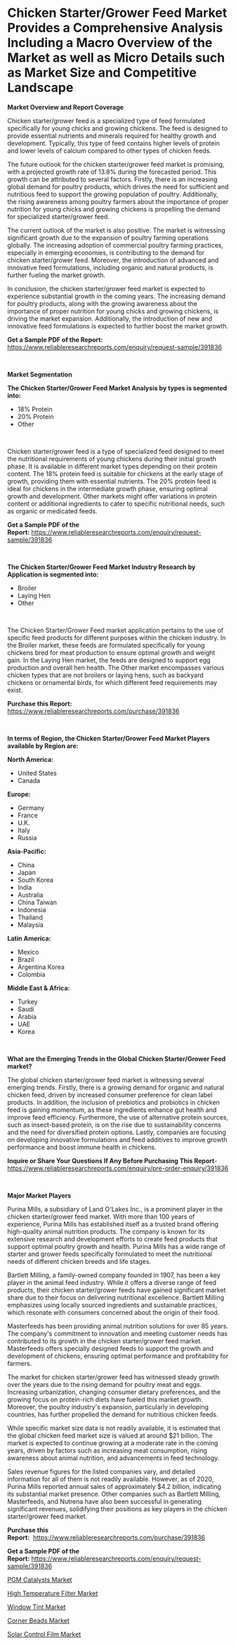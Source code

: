 <p><h1>Chicken Starter/Grower Feed Market Provides a Comprehensive Analysis Including a Macro Overview of the Market as well as Micro Details such as Market Size and Competitive Landscape</h1></p><p><strong>Market Overview and Report Coverage</strong></p>
<p><p>Chicken starter/grower feed is a specialized type of feed formulated specifically for young chicks and growing chickens. The feed is designed to provide essential nutrients and minerals required for healthy growth and development. Typically, this type of feed contains higher levels of protein and lower levels of calcium compared to other types of chicken feeds.</p><p>The future outlook for the chicken starter/grower feed market is promising, with a projected growth rate of 13.8% during the forecasted period. This growth can be attributed to several factors. Firstly, there is an increasing global demand for poultry products, which drives the need for sufficient and nutritious feed to support the growing population of poultry. Additionally, the rising awareness among poultry farmers about the importance of proper nutrition for young chicks and growing chickens is propelling the demand for specialized starter/grower feed.</p><p>The current outlook of the market is also positive. The market is witnessing significant growth due to the expansion of poultry farming operations globally. The increasing adoption of commercial poultry farming practices, especially in emerging economies, is contributing to the demand for chicken starter/grower feed. Moreover, the introduction of advanced and innovative feed formulations, including organic and natural products, is further fueling the market growth.</p><p>In conclusion, the chicken starter/grower feed market is expected to experience substantial growth in the coming years. The increasing demand for poultry products, along with the growing awareness about the importance of proper nutrition for young chicks and growing chickens, is driving the market expansion. Additionally, the introduction of new and innovative feed formulations is expected to further boost the market growth.</p></p>
<p><strong>Get a Sample PDF of the Report:</strong> <a href="https://www.reliableresearchreports.com/enquiry/request-sample/391836">https://www.reliableresearchreports.com/enquiry/request-sample/391836</a></p>
<p>&nbsp;</p>
<p><strong>Market Segmentation</strong></p>
<p><strong>The Chicken Starter/Grower Feed Market Analysis by types is segmented into:</strong></p>
<p><ul><li>18% Protein</li><li>20% Protein</li><li>Other</li></ul></p>
<p>&nbsp;</p>
<p><p>Chicken starter/grower feed is a type of specialized feed designed to meet the nutritional requirements of young chickens during their initial growth phase. It is available in different market types depending on their protein content. The 18% protein feed is suitable for chickens at the early stage of growth, providing them with essential nutrients. The 20% protein feed is ideal for chickens in the intermediate growth phase, ensuring optimal growth and development. Other markets might offer variations in protein content or additional ingredients to cater to specific nutritional needs, such as organic or medicated feeds.</p></p>
<p><strong>Get a Sample PDF of the Report:</strong>&nbsp;<a href="https://www.reliableresearchreports.com/enquiry/request-sample/391836">https://www.reliableresearchreports.com/enquiry/request-sample/391836</a></p>
<p>&nbsp;</p>
<p><strong>The Chicken Starter/Grower Feed Market Industry Research by Application is segmented into:</strong></p>
<p><ul><li>Broiler</li><li>Laying Hen</li><li>Other</li></ul></p>
<p>&nbsp;</p>
<p><p>The Chicken Starter/Grower Feed market application pertains to the use of specific feed products for different purposes within the chicken industry. In the Broiler market, these feeds are formulated specifically for young chickens bred for meat production to ensure optimal growth and weight gain. In the Laying Hen market, the feeds are designed to support egg production and overall hen health. The Other market encompasses various chicken types that are not broilers or laying hens, such as backyard chickens or ornamental birds, for which different feed requirements may exist.</p></p>
<p><strong>Purchase this Report:</strong>&nbsp; <a href="https://www.reliableresearchreports.com/purchase/391836">https://www.reliableresearchreports.com/purchase/391836</a></p>
<p>&nbsp;</p>
<p><strong>In terms of Region, the Chicken Starter/Grower Feed Market Players available by Region are:</strong></p>
<p>
    <p> <strong> North America: </strong>
        <ul>
            <li>United States</li>
            <li>Canada</li>
        </ul>
        </p> 
    <p> <strong> Europe: </strong>
        <ul>
            <li>Germany</li>
            <li>France</li>
            <li>U.K.</li>
            <li>Italy</li>
            <li>Russia</li>
        </ul>
        </p> 
    <p> <strong> Asia-Pacific: </strong>
        <ul>
            <li>China</li>
            <li>Japan</li>
            <li>South Korea</li>
            <li>India</li>
            <li>Australia</li>
            <li>China Taiwan</li>
            <li>Indonesia</li>
            <li>Thailand</li>
            <li>Malaysia</li>
        </ul>
        </p> 
    <p> <strong> Latin America: </strong>
        <ul>
            <li>Mexico</li>
            <li>Brazil</li>
            <li>Argentina Korea</li>
            <li>Colombia</li>
        </ul>
        </p> 
    <p> <strong> Middle East & Africa: </strong>
        <ul>
            <li>Turkey</li>
            <li>Saudi</li>
            <li>Arabia</li>
            <li>UAE</li>
            <li>Korea</li>
        </ul>
    </p>
    </p>
<p>&nbsp;</p>
<p><strong>What are the Emerging Trends in the Global Chicken Starter/Grower Feed market?</strong></p>
<p><p>The global chicken starter/grower feed market is witnessing several emerging trends. Firstly, there is a growing demand for organic and natural chicken feed, driven by increased consumer preference for clean label products. In addition, the inclusion of prebiotics and probiotics in chicken feed is gaining momentum, as these ingredients enhance gut health and improve feed efficiency. Furthermore, the use of alternative protein sources, such as insect-based protein, is on the rise due to sustainability concerns and the need for diversified protein options. Lastly, companies are focusing on developing innovative formulations and feed additives to improve growth performance and boost immune health in chickens.</p></p>
<p><strong>Inquire or Share Your Questions If Any Before Purchasing This Report</strong>- <a href="https://www.reliableresearchreports.com/enquiry/pre-order-enquiry/391836">https://www.reliableresearchreports.com/enquiry/pre-order-enquiry/391836</a></p>
<p>&nbsp;</p>
<p><strong>Major Market Players</strong></p>
<p><p>Purina Mills, a subsidiary of Land O'Lakes Inc., is a prominent player in the chicken starter/grower feed market. With more than 100 years of experience, Purina Mills has established itself as a trusted brand offering high-quality animal nutrition products. The company is known for its extensive research and development efforts to create feed products that support optimal poultry growth and health. Purina Mills has a wide range of starter and grower feeds specifically formulated to meet the nutritional needs of different chicken breeds and life stages.</p><p>Bartlett Milling, a family-owned company founded in 1907, has been a key player in the animal feed industry. While it offers a diverse range of feed products, their chicken starter/grower feeds have gained significant market share due to their focus on delivering nutritional excellence. Bartlett Milling emphasizes using locally sourced ingredients and sustainable practices, which resonate with consumers concerned about the origin of their food. </p><p>Masterfeeds has been providing animal nutrition solutions for over 85 years. The company's commitment to innovation and meeting customer needs has contributed to its growth in the chicken starter/grower feed market. Masterfeeds offers specially designed feeds to support the growth and development of chickens, ensuring optimal performance and profitability for farmers.</p><p>The market for chicken starter/grower feed has witnessed steady growth over the years due to the rising demand for poultry meat and eggs. Increasing urbanization, changing consumer dietary preferences, and the growing focus on protein-rich diets have fueled this market growth. Moreover, the poultry industry's expansion, particularly in developing countries, has further propelled the demand for nutritious chicken feeds.</p><p>While specific market size data is not readily available, it is estimated that the global chicken feed market size is valued at around $21 billion. The market is expected to continue growing at a moderate rate in the coming years, driven by factors such as increasing meat consumption, rising awareness about animal nutrition, and advancements in feed technology.</p><p>Sales revenue figures for the listed companies vary, and detailed information for all of them is not readily available. However, as of 2020, Purina Mills reported annual sales of approximately $4.2 billion, indicating its substantial market presence. Other companies such as Bartlett Milling, Masterfeeds, and Nutrena have also been successful in generating significant revenues, solidifying their positions as key players in the chicken starter/grower feed market.</p></p>
<p><strong>Purchase this Report:</strong>&nbsp;&nbsp;<a href="https://www.reliableresearchreports.com/purchase/391836">https://www.reliableresearchreports.com/purchase/391836</a></p>
<p></p>
<p><strong>Get a Sample PDF of the Report:</strong>&nbsp;<a href="https://www.reliableresearchreports.com/enquiry/request-sample/391836">https://www.reliableresearchreports.com/enquiry/request-sample/391836</a></p>
<p><p><a href="https://medium.com/@ravenrussel2023/decoding-pgm-catalysts-market-metrics-market-share-trends-and-growth-patterns-a28cb6d60856">PGM Catalysts Market</a></p><p><a href="https://medium.com/@wilmaheaney/decoding-high-temperature-filter-market-metrics-market-share-trends-and-growth-patterns-e99e595c60d8">High Temperature Filter Market</a></p><p><a href="https://medium.com/@vilmalittel/window-tint-market-insight-market-trends-growth-forecasted-from-2023-to-2030-dc7cf11a64ab">Window Tint Market</a></p><p><a href="https://medium.com/@daishawolff/corner-beads-market-trends-forecast-and-competitive-analysis-to-2030-56819b1421d2">Corner Beads Market</a></p><p><a href="https://medium.com/@holliswelch2023/solar-control-film-market-share-evolution-and-market-growth-trends-2023-2030-f2819c726ddc">Solar Control Film Market</a></p></p>